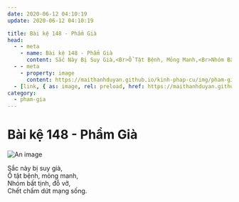```yaml
---
date: 2020-06-12 04:10:19
update: 2020-06-12 04:10:19

title: Bài kệ 148 - Phẩm Già
head:
  - - meta
    - name: Bài kệ 148 - Phẩm Già
      content: Sắc Này Bị Suy Già,<Br>Ổ Tật Bệnh, Mỏng Manh,<Br>Nhóm Bất Tịnh, Đỗ Vỡ,<Br>Chết Chấm Dứt Mạng Sống.<Br>
  - - meta
    - property: image
      content: https://maithanhduyan.github.io/kinh-phap-cu/img/pham-gia/pham-gia-148.jpg
  - [link, { as: image, rel: preload, href: https://maithanhduyan.github.io/kinh-phap-cu/img/pham-gia/pham-gia-148.jpg }]
category:
  - pham-gia
---
```


# Bài kệ 148 - Phẩm Già

![An image](/img/pham-gia/pham-gia-148.jpg)

Sắc này bị suy già,<br>Ổ tật bệnh, mỏng manh,<br>Nhóm bất tịnh, đỗ vỡ,<br>Chết chấm dứt mạng sống.<br>
